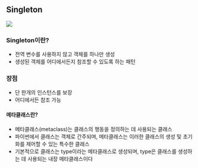 ## Singleton
![](https://i.imgur.com/vjX1HWH.png)

### Singleton이란?
- 전역 변수를 사용하지 않고 객체를 하나만 생성
- 생성된 객체를 어디에서든지 참조할 수 있도록 하는 패턴

### 장점
- 단 한개의 인스턴스를 보장
- 어디에서든 참조 가능


#### 메타클래스란?
- 메타클래스(metaclass)는 클래스의 행동을 정의하는 데 사용되는 클래스
- 파이썬에서 클래스는 객체로 간주되며, 메타클래스는 이러한 클래스의 생성 및 초기화를 제어할 수 있는 특수한 클래스
- 기본적으로 클래스는 type이라는 메타클래스로 생성되며, type은 클래스를 생성하는 데 사용되는 내장 메타클래스이다

